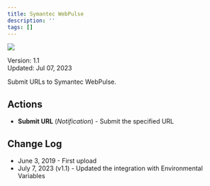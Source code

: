 ```yaml
---
title: Symantec WebPulse
description: ''
tags: []
---
```


![](/img/platform-services/automation-service/app-central/logos/symantec-webpulse.png)

Version: 1.1  
Updated: Jul 07, 2023

Submit URLs to Symantec WebPulse.

## Actions

* **Submit URL** (*Notification*) - Submit the specified URL

## Change Log

* June 3, 2019 - First upload
* July 7, 2023 (v1.1) - Updated the integration with Environmental Variables
